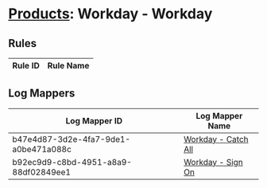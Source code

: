 # [Products](README.md): Workday - Workday

## Rules

|Rule ID|Rule Name|
|----|----|


## Log Mappers

|Log Mapper ID|Log Mapper Name|
|----|----|
|b47e4d87-3d2e-4fa7-9de1-a0be471a088c|[Workday - Catch All](../mappings/b47e4d87-3d2e-4fa7-9de1-a0be471a088c.md)|
|b92ec9d9-c8bd-4951-a8a9-88df02849ee1|[Workday - Sign On](../mappings/b92ec9d9-c8bd-4951-a8a9-88df02849ee1.md)|


